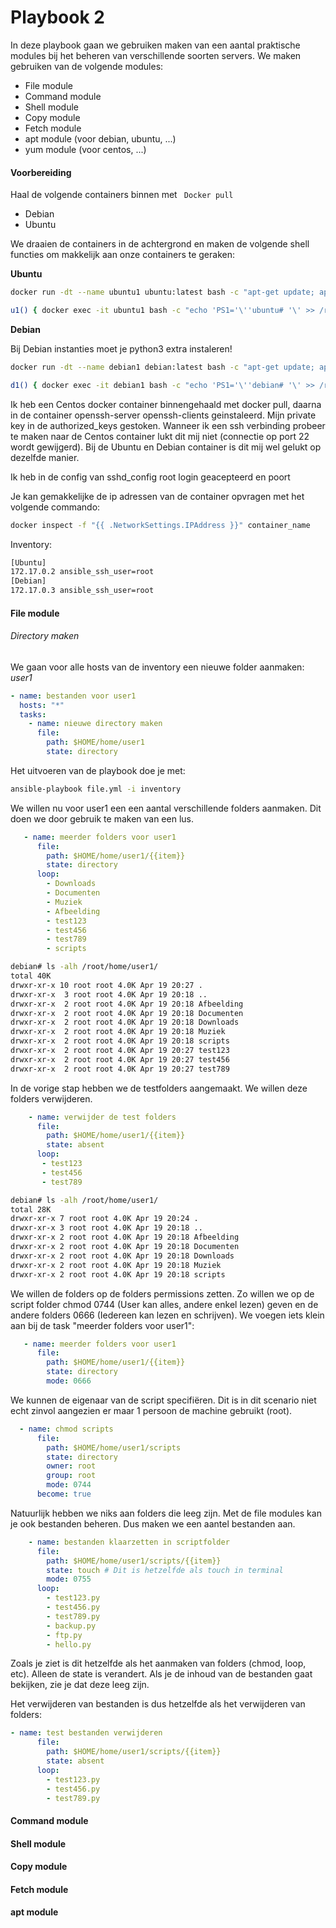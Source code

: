 # Playbook 2

In deze playbook gaan we gebruiken maken van een aantal praktische modules bij het beheren van verschillende soorten servers. We maken gebruiken van de volgende modules:

* File module
* Command module
* Shell module
* Copy module
* Fetch module
* apt module (voor debian, ubuntu, ...)
* yum module (voor centos, ...)

#### Voorbereiding

Haal de volgende containers binnen met ``` Docker pull```
 * Debian
 * Ubuntu

We draaien de containers in de achtergrond en  maken de volgende shell functies om makkelijk aan onze containers te geraken:

**Ubuntu**

```bash
docker run -dt --name ubuntu1 ubuntu:latest bash -c "apt-get update; apt-get install -y openssh-server vim; service ssh start; while true; do sleep 60; echo keepalive; done"
```

```bash
u1() { docker exec -it ubuntu1 bash -c "echo 'PS1='\''ubuntu# '\' >> /root/.bashrc; bash"; }
```

**Debian**

Bij Debian instanties moet je python3 extra instaleren!

```bash
docker run -dt --name debian1 debian:latest bash -c "apt-get update; apt-get install -y openssh-server python3 vim; service ssh start; while true; do sleep 60; echo keepalive; done"
```

```bash
d1() { docker exec -it debian1 bash -c "echo 'PS1='\''debian# '\' >> /root/.bashrc; bash"; }
```
Ik heb een Centos docker container binnengehaald met docker pull, daarna in de container openssh-server openssh-clients geinstaleerd. Mijn private key in de authorized_keys gestoken. Wanneer ik een ssh verbinding probeer te maken naar de Centos container lukt dit mij niet (connectie op port 22 wordt gewijgerd). Bij de Ubuntu en Debian container is dit mij wel gelukt op dezelfde manier. 

Ik heb in de config van sshd_config root login geacepteerd en poort
<!--
Problemen met ssh, geen idee waarom :(
 **Centos**

```bash
docker run -dt --name centos1 centos:latest bash -c "yum update -y; yum install -y openssh-server openssh-clients net-tools vim; service ssh start; while true; do sleep 60; echo keepalive; done"
```

```bash
 c1() { docker exec -it centos1 bash -c "echo 'PS1='\''centos# '\' >> /root/.bashrc; bash"; }
```
-->

Je kan gemakkelijke de ip adressen van de container opvragen met het volgende commando:

```bash
docker inspect -f "{{ .NetworkSettings.IPAddress }}" container_name
```
Inventory:

```bash
[Ubuntu]
172.17.0.2 ansible_ssh_user=root
[Debian]
172.17.0.3 ansible_ssh_user=root
```

#### File module

###### Directory maken

We gaan voor alle hosts van de inventory een nieuwe folder aanmaken: *user1* 

```yml
- name: bestanden voor user1 
  hosts: "*"
  tasks:
    - name: nieuwe directory maken
      file:
        path: $HOME/home/user1
        state: directory
```

Het uitvoeren van de playbook doe je met:

```bash
ansible-playbook file.yml -i inventory
```

We willen nu voor user1 een een aantal verschillende folders aanmaken. Dit doen we door gebruik te maken van een lus.

```yml
   - name: meerder folders voor user1
      file:
        path: $HOME/home/user1/{{item}}
        state: directory
      loop:
        - Downloads
        - Documenten
        - Muziek
        - Afbeelding
        - test123
        - test456
        - test789
        - scripts
```

```bash
debian# ls -alh /root/home/user1/
total 40K
drwxr-xr-x 10 root root 4.0K Apr 19 20:27 .
drwxr-xr-x  3 root root 4.0K Apr 19 20:18 ..
drwxr-xr-x  2 root root 4.0K Apr 19 20:18 Afbeelding
drwxr-xr-x  2 root root 4.0K Apr 19 20:18 Documenten
drwxr-xr-x  2 root root 4.0K Apr 19 20:18 Downloads
drwxr-xr-x  2 root root 4.0K Apr 19 20:18 Muziek
drwxr-xr-x  2 root root 4.0K Apr 19 20:18 scripts
drwxr-xr-x  2 root root 4.0K Apr 19 20:27 test123
drwxr-xr-x  2 root root 4.0K Apr 19 20:27 test456
drwxr-xr-x  2 root root 4.0K Apr 19 20:27 test789
```
In de vorige stap hebben we de testfolders aangemaakt. We willen deze folders verwijderen.

```yml
    - name: verwijder de test folders
      file:
        path: $HOME/home/user1/{{item}}
        state: absent
      loop:
       - test123
       - test456
       - test789
```

```bash
debian# ls -alh /root/home/user1/
total 28K
drwxr-xr-x 7 root root 4.0K Apr 19 20:24 .
drwxr-xr-x 3 root root 4.0K Apr 19 20:18 ..
drwxr-xr-x 2 root root 4.0K Apr 19 20:18 Afbeelding
drwxr-xr-x 2 root root 4.0K Apr 19 20:18 Documenten
drwxr-xr-x 2 root root 4.0K Apr 19 20:18 Downloads
drwxr-xr-x 2 root root 4.0K Apr 19 20:18 Muziek
drwxr-xr-x 2 root root 4.0K Apr 19 20:18 scripts
```

We willen de folders op de folders permissions zetten. Zo willen we op de script folder chmod 0744 (User kan alles, andere enkel lezen) geven en de andere folders 0666 (Iedereen kan lezen en schrijven).
We voegen iets klein aan bij de task "meerder folders voor user1":

```yml 
   - name: meerder folders voor user1
      file:
        path: $HOME/home/user1/{{item}}
        state: directory
        mode: 0666
```
We kunnen de eigenaar van de script specifiëren. Dit is in dit scenario niet echt zinvol aangezien er maar 1 persoon de machine gebruikt (root).

```yml
  - name: chmod scripts
      file:
        path: $HOME/home/user1/scripts
        state: directory
        owner: root
        group: root
        mode: 0744
      become: true
```

Natuurlijk hebben we niks aan folders die leeg zijn. Met de file modules kan je ook bestanden beheren. Dus maken we een aantel bestanden aan.

```yml
    - name: bestanden klaarzetten in scriptfolder
      file:
        path: $HOME/home/user1/scripts/{{item}}
        state: touch # Dit is hetzelfde als touch in terminal
        mode: 0755
      loop:
        - test123.py
        - test456.py
        - test789.py
        - backup.py
        - ftp.py
        - hello.py
```
Zoals je ziet is dit hetzelfde als het aanmaken van folders (chmod, loop, etc). Alleen de state is verandert. Als je de inhoud van de bestanden gaat bekijken, zie je dat deze leeg zijn.

Het verwijderen van bestanden is dus hetzelfde als het verwijderen van folders:

```yml
- name: test bestanden verwijderen
      file:
        path: $HOME/home/user1/scripts/{{item}}
        state: absent
      loop:
        - test123.py
        - test456.py
        - test789.py
```

#### Command module
#### Shell module
#### Copy module
#### Fetch module
#### apt module 
<!-- #### yum module -->